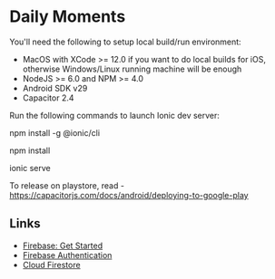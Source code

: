 # Daily Moments

You'll need the following to setup local build/run environment:

- MacOS with XCode >= 12.0 if you want to do local builds for iOS, otherwise Windows/Linux running machine will be enough
- NodeJS >= 6.0 and NPM >= 4.0
- Android SDK v29
- Capacitor 2.4

Run the following commands to launch Ionic dev server:

npm install -g @ionic/cli

npm install

ionic serve

To release on playstore, read - https://capacitorjs.com/docs/android/deploying-to-google-play

## Links

- [Firebase: Get Started](https://firebase.google.com/docs/web/setup)
- [Firebase Authentication](https://firebase.google.com/docs/auth)
- [Cloud Firestore](https://firebase.google.com/docs/firestore)
